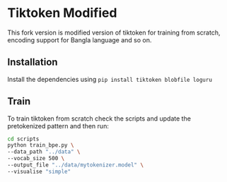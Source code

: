 # Tiktoken Modified
This fork version is modified version of tiktoken for training from scratch, encoding support for Bangla language and so on.

## Installation
Install the dependencies using `pip install tiktoken blobfile loguru`

## Train
To train tiktoken from scratch check the scripts and update the pretokenized pattern and then run:

```bash
cd scripts
python train_bpe.py \
--data_path "../data" \
--vocab_size 500 \
--output_file "../data/mytokenizer.model" \
--visualise "simple"
```

